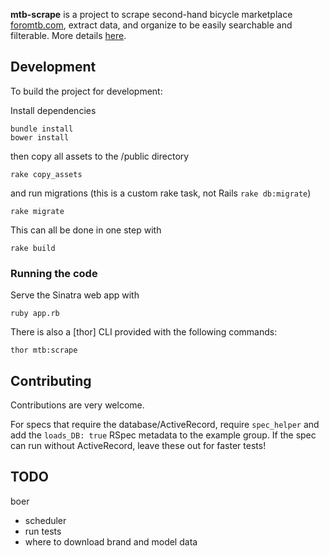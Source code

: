 **mtb-scrape** is a project to scrape second-hand bicycle marketplace [foromtb.com](http://foromtb.com), extract data, and organize to be easily searchable and filterable. More details [here](http://mlovic.com/projects#foromtb-scrapeprojectsforomtb-scrape).

<!--It's a collection of several parts that can be used individually. -->

<!--Unfortunately, all parts depend on ActivRecord. This is something I am trying to move away from. -->

<!--The scraper -->

<!--web app that scrapes second-hand bicycle marketplace foromtb.com, parses it, and organizes data to be easily searchable and filterable.-->

## Development

To build the project for development:

Install dependencies

    bundle install
    bower install

then copy all assets to the /public directory

    rake copy_assets

and run migrations (this is a custom rake task, not Rails `rake db:migrate`)

    rake migrate

This can all be done in one step with

    rake build

### Running the code

Serve the Sinatra web app with

    ruby app.rb

There is also a [thor] CLI provided with the following commands:

    thor mtb:scrape

## Contributing
Contributions are very welcome. 

For specs that require the database/ActiveRecord, require `spec_helper` and add the `loads_DB: true` RSpec metadata to the example group. If the spec can run without ActiveRecord, leave these out for faster tests!

## TODO

boer

- scheduler
- run tests
- where to download brand and model data
